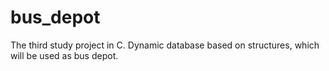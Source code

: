 # bus_depot
The third study project in C. Dynamic database based on structures, which will be used as bus depot. 
